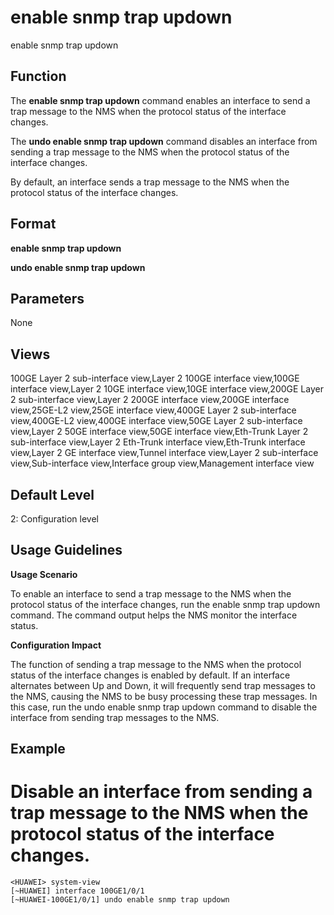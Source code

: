 enable snmp trap updown
=======================

enable snmp trap updown

Function
--------



The **enable snmp trap updown** command enables an interface to send a trap message to the NMS when the protocol status of the interface changes.

The **undo enable snmp trap updown** command disables an interface from sending a trap message to the NMS when the protocol status of the interface changes.



By default, an interface sends a trap message to the NMS when the protocol status of the interface changes.


Format
------

**enable snmp trap updown**

**undo enable snmp trap updown**


Parameters
----------

None

Views
-----

100GE Layer 2 sub-interface view,Layer 2 100GE interface view,100GE interface view,Layer 2 10GE interface view,10GE interface view,200GE Layer 2 sub-interface view,Layer 2 200GE interface view,200GE interface view,25GE-L2 view,25GE interface view,400GE Layer 2 sub-interface view,400GE-L2 view,400GE interface view,50GE Layer 2 sub-interface view,Layer 2 50GE interface view,50GE interface view,Eth-Trunk Layer 2 sub-interface view,Layer 2 Eth-Trunk interface view,Eth-Trunk interface view,Layer 2 GE interface view,Tunnel interface view,Layer 2 sub-interface view,Sub-interface view,Interface group view,Management interface view


Default Level
-------------

2: Configuration level


Usage Guidelines
----------------

**Usage Scenario**

To enable an interface to send a trap message to the NMS when the protocol status of the interface changes, run the enable snmp trap updown command. The command output helps the NMS monitor the interface status.

**Configuration Impact**

The function of sending a trap message to the NMS when the protocol status of the interface changes is enabled by default. If an interface alternates between Up and Down, it will frequently send trap messages to the NMS, causing the NMS to be busy processing these trap messages. In this case, run the undo enable snmp trap updown command to disable the interface from sending trap messages to the NMS.


Example
-------

# Disable an interface from sending a trap message to the NMS when the protocol status of the interface changes.
```
<HUAWEI> system-view
[~HUAWEI] interface 100GE1/0/1
[~HUAWEI-100GE1/0/1] undo enable snmp trap updown

```